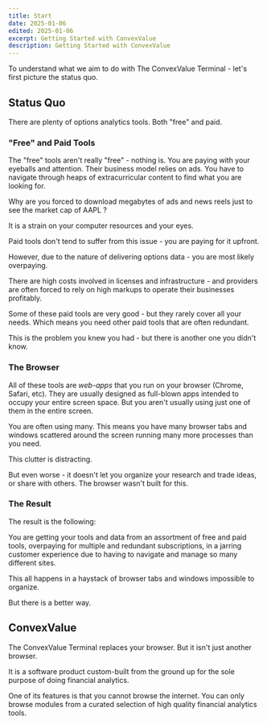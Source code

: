 ```yaml
---
title: Start
date: 2025-01-06
edited: 2025-01-06
excerpt: Getting Started with ConvexValue
description: Getting Started with ConvexValue
---
```


To understand what we aim to do with The ConvexValue Terminal - let's first picture the status quo.

## Status Quo

There are plenty of options analytics tools. Both "free" and paid.

### "Free" and Paid Tools

The "free" tools aren't really "free" - nothing is. You are paying with your eyeballs and attention. Their business model relies on ads. You have to navigate through heaps of extracurricular content to find what you are looking for.

Why are you forced to download megabytes of ads and news reels just to see the market cap of AAPL ?

It is a strain on your computer resources and your eyes.

Paid tools don't tend to suffer from this issue - you are paying for it upfront.

However, due to the nature of delivering options data - you are most likely overpaying.

There are high costs involved in licenses and infrastructure - and providers are often forced to rely on high markups to operate their businesses profitably.

Some of these paid tools are very good - but they rarely cover all your needs. Which means you need other paid tools that are often redundant.

This is the problem you knew you had - but there is another one you didn't know.

### The Browser

All of these tools are *web-apps* that you run on your browser (Chrome, Safari, etc). They are usually designed as full-blown apps intended to occupy your entire screen space. But you aren't usually using just one of them in the entire screen.

You are often using many. This means you have many browser tabs and windows scattered around the screen running many more processes than you need.

This clutter is distracting.

But even worse - it doesn't let you organize your research and trade ideas, or share with others. The browser wasn't built for this.

### The Result

The result is the following:

You are getting your tools and data from an assortment of free and paid tools, overpaying for multiple and redundant subscriptions, in a jarring customer experience due to having to navigate and manage so many different sites.

This all happens in a haystack of browser tabs and windows impossible to organize.

But there is a better way.

## ConvexValue

The ConvexValue Terminal replaces your browser. But it isn't just another browser.

It is a software product custom-built from the ground up for the sole purpose of doing financial analytics.

One of its features is that you cannot browse the internet. You can only browse modules from a curated selection of high quality financial analytics tools.
